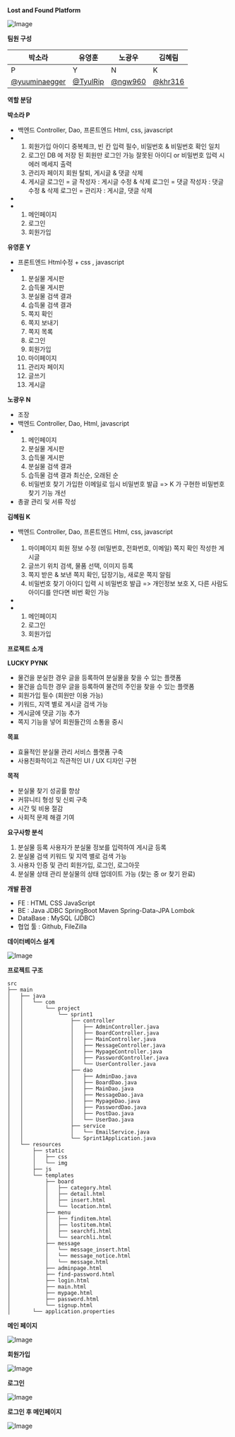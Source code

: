 **Lost and Found Platform**

![Image](https://github.com/user-attachments/assets/73ea46bc-9be4-481c-962a-4f754d0e5345)

**팀원 구성**

| **박소라** | **유영훈** | **노광우** | **김혜림** |
| --- | --- | --- | --- |
| P | Y | N | K |
| [@yuuminaegger](https://github.com/yuuminaegger) | [@TyulRip](https://github.com/TyulRip) | [@ngw960](https://github.com/ngw960) | [@khr316](https://github.com/khr316) |

**역할 분담**

**박소라 P**

- 백엔드 Controller, Dao, 프론트엔드 Html, css, javascript
- 
    1. 회원가입 아이디 중복체크, 빈 칸 입력 필수, 비밀번호 & 비밀번호 확인 일치
    2. 로그인 DB 에 저장 된 회원만 로그인 가능 잘못된 아이디 or 비밀번호 입력 시 에러 메세지 출력
    3. 관리자 페이지 회원 탈퇴, 게시글 & 댓글 삭제
    4. 게시글 로그인 = 글 작성자 : 게시글 수정 & 삭제 로그인 = 댓글 작성자 : 댓글 수정 & 삭제 로그인 = 관리자 : 게시글, 댓글 삭제
- 
- 
    1. 메인페이지
    2. 로그인
    3. 회원가입

**유영훈 Y**

- 프론트엔드 Html수정 + css , javascript
- 
    1. 분실물 게시판
    2. 습득물 게시판
    3. 분실물 검색 결과
    4. 습득물 검색 결과
    5. 쪽지 확인
    6. 쪽지 보내기
    7. 쪽지 목록
    8. 로그인
    9. 회원가입
    10. 마이페이지
    11. 관리자 페이지
    12. 글쓰기
    13. 게시글

**노광우 N**

- 조장
- 백엔드 Controller, Dao, Html, javascript
- 
    1. 메인페이지
    2. 분실물 게시판
    3. 습득물 게시판
    4. 분실물 검색 결과
    5. 습득물 검색 결과 최신순, 오래된 순
    6. 비밀번호 찾기 가입한 이메일로 임시 비밀번호 발급 => K 가 구현한 비밀번호 찾기 기능 개선
- 총괄 관리 및 서류 작성

**김혜림 K**

- 백엔드 Controller, Dao, 프론트엔드 Html, css, javascript
- 
    1. 마이페이지 회원 정보 수정 (비밀번호, 전화번호, 이메일) 쪽지 확인 작성한 게시글
    2. 글쓰기 위치 검색, 물품 선택, 이미지 등록
    3. 쪽지 받은 & 보낸 쪽지 확인, 답장기능, 새로운 쪽지 알림
    4. 비밀번호 찾기 아이디 입력 시 비밀번호 발급 => 개인정보 보호 X, 다른 사람도 아이디를 안다면 비번 확인 가능
- 
- 
    1. 메인페이지
    2. 로그인
    3. 회원가입

**프로젝트 소개**

**LUCKY PYNK**

- 물건을 분실한 경우 글을 등록하여 분실물을 찾을 수 있는 플랫폼
- 물건을 습득한 경우 글을 등록하여 물건의 주인을 찾을 수 있는 플랫폼
- 회원가입 필수 (회원만 이용 가능)
- 키워드, 지역 별로 게시글 검색 가능
- 게시글에 댓글 기능 추가
- 쪽지 기능을 넣어 회원들간의 소통을 중시

**목표**

- 효율적인 분실물 관리 서비스 플랫폼 구축
- 사용친화적이고 직관적인 UI / UX 디자인 구현

**목적**

- 분실물 찾기 성공률 향상
- 커뮤니티 형성 및 신뢰 구축
- 시간 및 비용 절감
- 사회적 문제 해결 기여

**요구사항 분석**

1. 분실물 등록 사용자가 분실물 정보를 입력하여 게시글 등록
2. 분실물 검색 키워드 및 지역 별로 검색 가능
3. 사용자 인증 및 관리 회원가입, 로그인, 로그아웃
4. 분실물 상태 관리 분실물의 상태 업데이트 가능 (찾는 중 or 찾기 완료)

**개발 환경**

- FE : HTML CSS JavaScript
- BE : Java JDBC SpringBoot Maven Spring-Data-JPA Lombok
- DataBase : MySQL (JDBC)
- 협업 툴 : Github, FileZilla

**데이터베이스 설계**

![Image](https://github.com/user-attachments/assets/5964e869-b923-4bed-b47a-276ffab752e8)

**프로젝트 구조**

```
src
├── main
│   ├── java
│   │   └── com
│   │       └── project
│   │           └── sprint1
│   │               ├── controller
│   │               │   ├── AdminController.java
│   │               │   ├── BoardController.java
│   │               │   ├── MainController.java
│   │               │   ├── MessageController.java
│   │               │   ├── MypageController.java
│   │               │   ├── PasswordController.java
│   │               │   └── UserController.java
│   │               ├── dao
│   │               │   ├── AdminDao.java
│   │               │   ├── BoardDao.java
│   │               │   ├── MainDao.java
│   │               │   ├── MessageDao.java
│   │               │   ├── MypageDao.java
│   │               │   ├── PasswordDao.java
│   │               │   ├── PostDao.java
│   │               │   └── UserDao.java
│   │               ├── service
│   │               │   └── EmailService.java
│   │               └── Sprint1Application.java
│   └── resources
│       ├── static
│       │   ├── css
│       │   └── img
│       ├── js
│       └── templates
│           ├── board
│           │   ├── category.html
│           │   ├── detail.html
│           │   ├── insert.html
│           │   └── location.html
│           ├── menu
│           │   ├── finditem.html
│           │   ├── lostitem.html
│           │   ├── searchfi.html
│           │   └── searchli.html
│           ├── message
│           │   └── message_insert.html
│           │   └── message_notice.html
│           │   └── message.html
│           ├── adminpage.html
│           ├── find-password.html
│           ├── login.html
│           ├── main.html
│           ├── mypage.html
│           ├── password.html
│           └── signup.html
│       └── application.properties

```

**메인 페이지**

![Image](https://github.com/user-attachments/assets/6ab43a7b-8357-45ce-84fd-31aec89e4e78)


**회원가입**

![Image](https://github.com/user-attachments/assets/db7de3b0-a14d-49e0-9084-da0a6655e45e)

**로그인**

![Image](https://github.com/user-attachments/assets/77614e8b-f116-45f0-81a1-04123fc2df85)

**로그인 후 메인페이지**

![Image](https://github.com/user-attachments/assets/63b5834e-5569-4843-8a47-035d2129d338)


